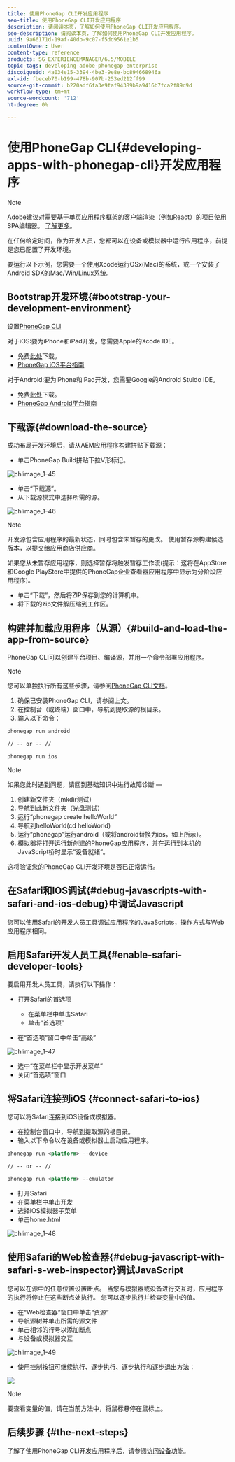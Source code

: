```yaml
---
title: 使用PhoneGap CLI开发应用程序
seo-title: 使用PhoneGap CLI开发应用程序
description: 请阅读本页，了解如何使用PhoneGap CLI开发应用程序。
seo-description: 请阅读本页，了解如何使用PhoneGap CLI开发应用程序。
uuid: 9a66171d-19af-40db-9c07-f5dd9561e1b5
contentOwner: User
content-type: reference
products: SG_EXPERIENCEMANAGER/6.5/MOBILE
topic-tags: developing-adobe-phonegap-enterprise
discoiquuid: 4a034e15-3394-4be3-9e8e-bc894668946a
exl-id: fbeceb70-b199-478b-907b-253ed212ff99
source-git-commit: b220adf6fa3e9faf94389b9a9416b7fca2f89d9d
workflow-type: tm+mt
source-wordcount: '712'
ht-degree: 0%

---
```


# 使用PhoneGap CLI{#developing-apps-with-phonegap-cli}开发应用程序

>[!NOTE]
>
>Adobe建议对需要基于单页应用程序框架的客户端渲染（例如React）的项目使用SPA编辑器。 [了解更多](/help/sites-developing/spa-overview.md)。

在任何给定时间，作为开发人员，您都可以在设备或模拟器中运行应用程序，前提是您已配置了开发环境。

要运行以下示例，您需要一个使用Xcode运行OSx(Mac)的系统，或一个安装了Android SDK的Mac/Win/Linux系统。

## Bootstrap开发环境{#bootstrap-your-development-environment}

[设置PhoneGap CLI](https://docs.phonegap.com/en/4.0.0/guide_cli_index.md.html#The%20Command-Line%20Interface)

对于iOS:要为iPhone和iPad开发，您需要Apple的Xcode IDE。

* 免费[此处](https://developer.apple.com/xcode/downloads/)下载。
* [PhoneGap iOS平台指南](https://docs.phonegap.com/en/4.0.0/guide_platforms_ios_index.md.html#iOS%20Platform%20Guide)

对于Android:要为iPhone和iPad开发，您需要Google的Android Stuido IDE。

* 免费[此处](https://developer.android.com/sdk/index.html)下载。
* [PhoneGap Android平台指南](https://docs.phonegap.com/en/4.0.0/guide_platforms_android_index.md.html#Android%20Platform%20Guide)

## 下载源{#download-the-source}

成功布局开发环境后，请从AEM应用程序构建拼贴下载源：

* 单击PhoneGap Build拼贴下拉V形标记。

![chlimage_1-45](assets/chlimage_1-45.png)

* 单击“下载源”。
* 从下载源模式中选择所需的源。

![chlimage_1-46](assets/chlimage_1-46.png)

>[!NOTE]
>
>开发源包含应用程序的最新状态，同时包含未暂存的更改。 使用暂存源构建候选版本，以提交给应用商店供应商。
>
>如果您从未暂存应用程序，则选择暂存将触发暂存工作流(提示：这将在AppStore和Google PlayStore中提供的PhoneGap企业查看器应用程序中显示为分阶段应用程序)。

* 单击“下载”，然后将ZIP保存到您的计算机中。
* 将下载的zip文件解压缩到工作区。

## 构建并加载应用程序（从源）{#build-and-load-the-app-from-source}

PhoneGap CLI可以创建平台项目、编译源，并用一个命令部署应用程序。

>[!NOTE]
>
>您可以单独执行所有这些步骤，请参阅[PhoneGap CLI文档](https://phonegap.com/blog/2014/11/13/phonegap-cli-3-6-3/)。

1. 确保已安装PhoneGap CLI，请参阅上文。
1. 在控制台（或终端）窗口中，导航到提取源的根目录。
1. 输入以下命令：

```xml
phonegap run android

// -- or -- //

phonegap run ios
```

>[!NOTE]
>
>如果您此时遇到问题，请回到基础知识中进行故障诊断 — 
>
>1. 创建新文件夹（mkdir测试）
>1. 导航到此新文件夹（光盘测试）
>1. 运行“phonegap create helloWorld”
>1. 导航到helloWorld(cd helloWorld)
>1. 运行“phonegap”运行android（或将android替换为ios，如上所示）。
>1. 模拟器将打开运行新创建的PhoneGap应用程序，并在运行到本机的JavaScript桥时显示“设备就绪”。

>
>
这将验证您的PhoneGap CLI开发环境是否已正常运行。

## 在Safari和IOS调试{#debug-javascripts-with-safari-and-ios-debug}中调试Javascript

您可以使用Safari的开发人员工具调试应用程序的JavaScripts，操作方式与Web应用程序相同。

## 启用Safari开发人员工具{#enable-safari-developer-tools}

要启用开发人员工具，请执行以下操作：

* 打开Safari的首选项

   * 在菜单栏中单击Safari
   * 单击“首选项”

* 在“首选项”窗口中单击“高级”

![chlimage_1-47](assets/chlimage_1-47.png)

* 选中“在菜单栏中显示开发菜单”
* 关闭“首选项”窗口

## 将Safari连接到iOS {#connect-safari-to-ios}

您可以将Safari连接到iOS设备或模拟器。

* 在控制台窗口中，导航到提取源的根目录。
* 输入以下命令以在设备或模拟器上启动应用程序。

```xml
phonegap run <platform> --device

// -- or -- //

phonegap run <platform> --emulator
```

* 打开Safari
* 在菜单栏中单击开发
* 选择iOS模拟器子菜单
* 单击home.html

![chlimage_1-48](assets/chlimage_1-48.png)

## 使用Safari的Web检查器{#debug-javascript-with-safari-s-web-inspector}调试JavaScript

您可以在源中的任意位置设置断点。 当您与模拟器或设备进行交互时，应用程序的执行将停止在这些断点处执行。 您可以逐步执行并检查变量中的值。

* 在“Web检查器”窗口中单击“资源”
* 导航源树并单击所需的源文件
* 单击相邻的行号以添加断点
* 与设备或模拟器交互

![chlimage_1-49](assets/chlimage_1-49.png)

* 使用控制按钮可继续执行、逐步执行、逐步执行和逐步退出方法：

![](do-not-localize/chlimage_1-4.png)

>[!NOTE]
>
>要查看变量的值，请在当前方法中，将鼠标悬停在鼠标上。

## 后续步骤 {#the-next-steps}

了解了使用PhoneGap CLI开发应用程序后，请参阅[访问设备功能](/help/mobile/phonegap-access-device-features.md)。
